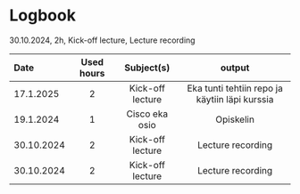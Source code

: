 # Logbook

30.10.2024, 2h, Kick-off lecture, Lecture recording

| Date  | Used hours | Subject(s) |  output |
| :---         |     :---:      |     :---:      |     :---:      |
| 17.1.2025  | 2 | Kick-off lecture  | Eka tunti tehtiin repo ja käytiin läpi kurssia|
| 19.1.2024  | 1 | Cisco eka osio    | Opiskelin          |
| 30.10.2024 | 2 | Kick-off lecture  | Lecture recording  |
| 30.10.2024 | 2 | Kick-off lecture  | Lecture recording  |

